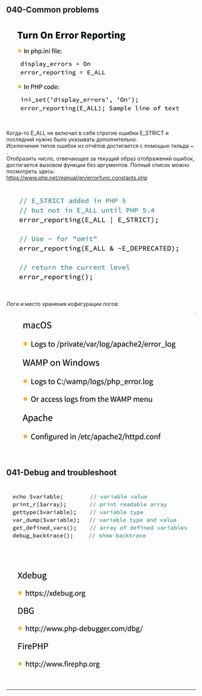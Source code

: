 

## 040-Common problems

<img src="img/errors.jpg" alt="" width="600"/>

Когда-то E_ALL не включал в себя строгие ошибки E_STRICT и последний нужно было указывать дополнительно.  
Исключение типов ошибок из отчётов достигается с помощью тильда ~ .  
Отобразить число, отвечающее за текущий образ отображений ошибок, достигается вызовом функции без аргументов. Полный список можно посмотреть здесь:  
https://www.php.net/manual/en/errorfunc.constants.php  

<img src="img/errors2.jpg" alt="" width="600"/>  

Логи и место хранения кофигурации логов:  

<img src="img/logs.jpg" alt="" width="600"/>  

## 041-Debug and troubleshoot

<img src="img/debug.jpg" alt="" width="600"/>  
<img src="img/debugers.jpg" alt="" width="600"/>  

---

